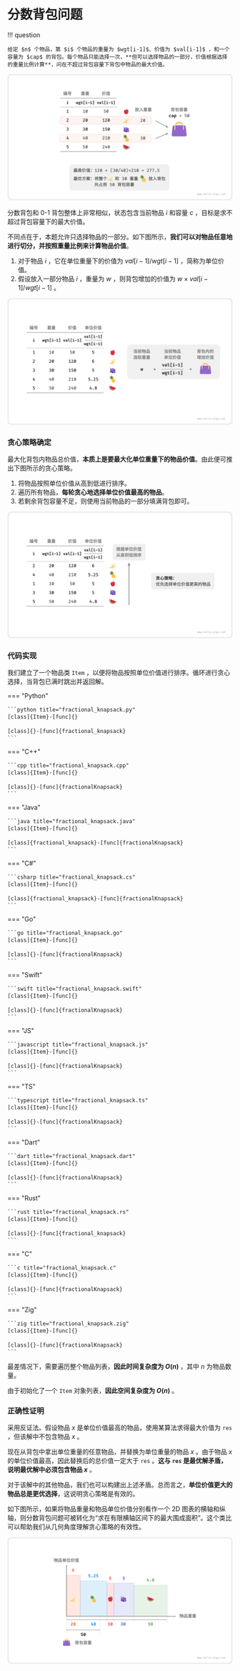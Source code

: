 # 分数背包问题

!!! question

    给定 $n$ 个物品，第 $i$ 个物品的重量为 $wgt[i-1]$、价值为 $val[i-1]$ ，和一个容量为 $cap$ 的背包。每个物品只能选择一次，**但可以选择物品的一部分，价值根据选择的重量比例计算**，问在不超过背包容量下背包中物品的最大价值。

![分数背包问题的示例数据](fractional_knapsack_problem.assets/fractional_knapsack_example.png)

分数背包和 0-1 背包整体上非常相似，状态包含当前物品 $i$ 和容量 $c$ ，目标是求不超过背包容量下的最大价值。

不同点在于，本题允许只选择物品的一部分。如下图所示，**我们可以对物品任意地进行切分，并按照重量比例来计算物品价值**。

1. 对于物品 $i$ ，它在单位重量下的价值为 $val[i-1] / wgt[i-1]$ ，简称为单位价值。
2. 假设放入一部分物品 $i$ ，重量为 $w$ ，则背包增加的价值为 $w \times val[i-1] / wgt[i-1]$ 。

![物品在单位重量下的价值](fractional_knapsack_problem.assets/fractional_knapsack_unit_value.png)

### 贪心策略确定

最大化背包内物品总价值，**本质上是要最大化单位重量下的物品价值**。由此便可推出下图所示的贪心策略。

1. 将物品按照单位价值从高到低进行排序。
2. 遍历所有物品，**每轮贪心地选择单位价值最高的物品**。
3. 若剩余背包容量不足，则使用当前物品的一部分填满背包即可。

![分数背包的贪心策略](fractional_knapsack_problem.assets/fractional_knapsack_greedy_strategy.png)

### 代码实现

我们建立了一个物品类 `Item` ，以便将物品按照单位价值进行排序。循环进行贪心选择，当背包已满时跳出并返回解。

=== "Python"

    ```python title="fractional_knapsack.py"
    [class]{Item}-[func]{}

    [class]{}-[func]{fractional_knapsack}
    ```

=== "C++"

    ```cpp title="fractional_knapsack.cpp"
    [class]{Item}-[func]{}

    [class]{}-[func]{fractionalKnapsack}
    ```

=== "Java"

    ```java title="fractional_knapsack.java"
    [class]{Item}-[func]{}

    [class]{fractional_knapsack}-[func]{fractionalKnapsack}
    ```

=== "C#"

    ```csharp title="fractional_knapsack.cs"
    [class]{Item}-[func]{}

    [class]{fractional_knapsack}-[func]{fractionalKnapsack}
    ```

=== "Go"

    ```go title="fractional_knapsack.go"
    [class]{Item}-[func]{}

    [class]{}-[func]{fractionalKnapsack}
    ```

=== "Swift"

    ```swift title="fractional_knapsack.swift"
    [class]{Item}-[func]{}

    [class]{}-[func]{fractionalKnapsack}
    ```

=== "JS"

    ```javascript title="fractional_knapsack.js"
    [class]{Item}-[func]{}

    [class]{}-[func]{fractionalKnapsack}
    ```

=== "TS"

    ```typescript title="fractional_knapsack.ts"
    [class]{Item}-[func]{}

    [class]{}-[func]{fractionalKnapsack}
    ```

=== "Dart"

    ```dart title="fractional_knapsack.dart"
    [class]{Item}-[func]{}

    [class]{}-[func]{fractionalKnapsack}
    ```

=== "Rust"

    ```rust title="fractional_knapsack.rs"
    [class]{Item}-[func]{}

    [class]{}-[func]{fractional_knapsack}
    ```

=== "C"

    ```c title="fractional_knapsack.c"
    [class]{Item}-[func]{}

    [class]{}-[func]{fractionalKnapsack}
    ```

=== "Zig"

    ```zig title="fractional_knapsack.zig"
    [class]{Item}-[func]{}

    [class]{}-[func]{fractionalKnapsack}
    ```

最差情况下，需要遍历整个物品列表，**因此时间复杂度为 $O(n)$** ，其中 $n$ 为物品数量。

由于初始化了一个 `Item` 对象列表，**因此空间复杂度为 $O(n)$** 。

### 正确性证明

采用反证法。假设物品 $x$ 是单位价值最高的物品，使用某算法求得最大价值为 `res` ，但该解中不包含物品 $x$ 。

现在从背包中拿出单位重量的任意物品，并替换为单位重量的物品 $x$ 。由于物品 $x$ 的单位价值最高，因此替换后的总价值一定大于 `res` 。**这与 `res` 是最优解矛盾，说明最优解中必须包含物品 $x$** 。

对于该解中的其他物品，我们也可以构建出上述矛盾。总而言之，**单位价值更大的物品总是更优选择**，这说明贪心策略是有效的。

如下图所示，如果将物品重量和物品单位价值分别看作一个 2D 图表的横轴和纵轴，则分数背包问题可被转化为“求在有限横轴区间下的最大围成面积”。这个类比可以帮助我们从几何角度理解贪心策略的有效性。

![分数背包问题的几何表示](fractional_knapsack_problem.assets/fractional_knapsack_area_chart.png)
